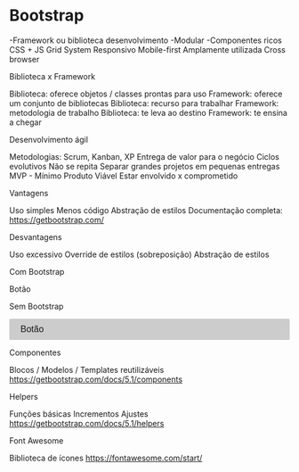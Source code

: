# Bootstrap

-Framework ou biblioteca desenvolvimento
-Modular
-Componentes ricos
CSS + JS
Grid System
Responsivo
Mobile-first
Amplamente utilizada
Cross browser

Biblioteca x Framework

Biblioteca: oferece objetos / classes prontas para uso
Framework: oferece um conjunto de bibliotecas
Biblioteca: recurso para trabalhar
Framework: metodologia de trabalho
Biblioteca: te leva ao destino
Framework: te ensina a chegar

Desenvolvimento ágil

Metodologias: Scrum, Kanban, XP
Entrega de valor para o negócio
Ciclos evolutivos
Não se repita
Separar grandes projetos em pequenas entregas
MVP - Mínimo Produto Viável
Estar envolvido x comprometido

Vantagens

Uso simples
Menos código
Abstração de estilos
Documentação completa: https://getbootstrap.com/

Desvantagens

Uso excessivo
Override de estilos (sobreposição)
Abstração de estilos

Com Bootstrap

 <a class="btn btn-lg">Botão</a>

Sem Bootstrap

 <a class="botao botao-grande">Botão</a>

 <style>
 html {
     font-size: 62.5% 
 }

 .botao {
    background-color: #ccc; 
    border-radius: 2px; 
    display: block;
    font-family: sans-serif;
    font-size: 1.6rem;
    padding: 1rem 2rem;
    margin: 5px auto;
    ...
 }

 .botao.grande {
    font-size: 2rem;
 }

 .botao:hover { ... }
 .botao:active { ... }
 .botao:visited { ... }
 
 </style>

Componentes

Blocos / Modelos / Templates reutilizáveis https://getbootstrap.com/docs/5.1/components

Helpers

Funções básicas
Incrementos
Ajustes https://getbootstrap.com/docs/5.1/helpers

Font Awesome

Biblioteca de ícones https://fontawesome.com/start/
